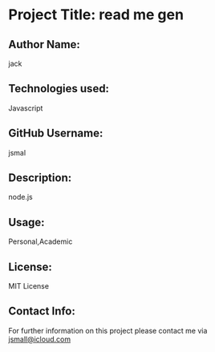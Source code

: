 # Project Title: read me gen

  ## Author Name:
  jack

  ## Technologies used:
  Javascript

  ## GitHub Username:
  jsmal

  ## Description:
  node.js

  ## Usage:
  Personal,Academic

  ## License:
  MIT License

  ## Contact Info: 
  For further information on this project please contact me via jsmall@icloud.com

